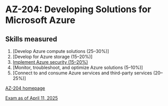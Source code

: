 # AZ-204: Developing Solutions for Microsoft Azure

## Skills measured

1. [Develop Azure compute solutions (25–30%)]
1. [Develop for Azure storage (15–20%)]
1. [Implement Azure security (15–20%)](3-Implement-Azure-security/README.md)
1. [Monitor, troubleshoot, and optimize Azure solutions (5–10%)]
1. [Connect to and consume Azure services and third-party services (20–25%)]

[AZ-204 homepage](https://learn.microsoft.com/en-us/credentials/certifications/azure-developer/)

[Exam as of April 11, 2025](AZ-204-Developing-Solutions-for-Microsoft-Azure-2025-04-21.pdf)